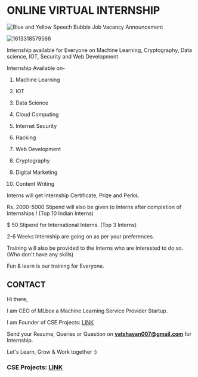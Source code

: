 # ONLINE VIRTUAL INTERNSHIP
![Blue and Yellow Speech Bubble Job Vacancy Announcement](https://user-images.githubusercontent.com/28294942/125484822-b0d2a136-e32a-497f-839a-19325a6af334.jpg)

![1613318579566](https://user-images.githubusercontent.com/28294942/107912871-5443e000-6f85-11eb-976c-9c0c990327c6.jpg)

Internship available for Everyone on Machine Learning, Cryptography, Data science, IOT, Security and Web Development

Internship Available on-

1. Machine Learning

2. IOT

3. Data Science

4. Cloud Computing

5. Internet Security

6. Hacking

7. Web Development

8. Cryptography

9. Digital Marketing 

10. Content Writing 

Interns will get Internship Certificate, Prize and Perks.

Rs. 2000-5000 Stipend will also be given to Interns after completion of Internships ! (Top 10 Indian Interns)

$ 50 Stipend for International Interns. (Top 3 Interns)

2-6 Weeks Internship are going on as per your preferences.

Training will also be provided to the Interns who are Interested to do so. (Who don't have any skills)

Fun & learn is our training for Everyone.

## CONTACT

Hi there, 

I am CEO of MLbox a Machine Learning Service Provider Startup. 

I am Founder of CSE Projects: [LINK](https://www.cse-projects.com) 

Send your Resume, Queries or Question on **vatshayan007@gmail.com** for Internship.

Let's Learn, Grow & Work together :) 

### CSE Projects: [LINK](https://www.cse-projects.com)

